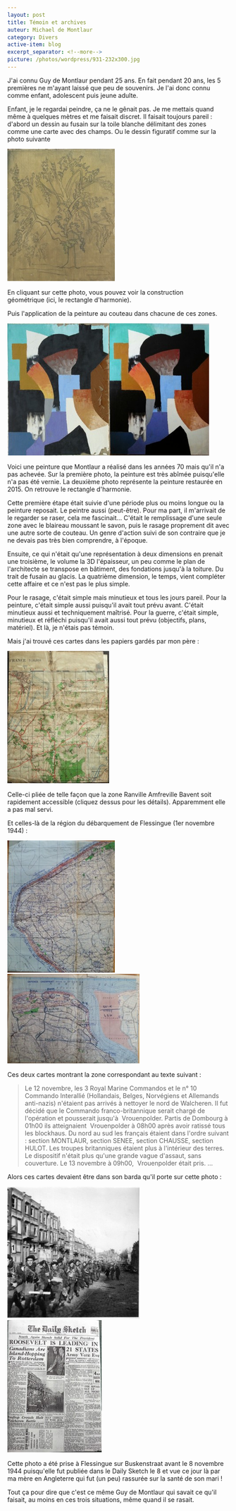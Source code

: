 ```yaml
---
layout: post
title: Témoin et archives
auteur: Michael de Montlaur
category: Divers
active-item: blog
excerpt_separator: <!--more-->
picture: /photos/wordpress/931-232x300.jpg
---
```


J'ai connu Guy de Montlaur pendant 25 ans. En fait pendant 20 ans, les 5 premières ne m'ayant laissé que peu de souvenirs. Je l'ai donc connu comme enfant, adolescent puis jeune adulte.

Enfant, je le regardai peindre, ça ne le gênait pas. Je me mettais quand même à quelques mètres et me faisait discret. Il faisait toujours pareil : d'abord un dessin au fusain sur la toile blanche délimitant des zones comme une carte avec des champs. Ou le dessin figuratif comme sur la photo suivante

<!--more-->

<img src="/photos/wordpress/DSC01091-244x300.jpg" alt="DSC01091">

En cliquant sur cette photo, vous pouvez voir la construction géométrique (ici, le rectangle d'harmonie).

Puis l'application de la peinture au couteau dans chacune de ces zones.

<img src="/photos/wordpress/931-232x300.jpg" alt="931"><img class="aligncenter size-medium wp-image-1555" src="/photos/wordpress/931-R-226x300.jpg" alt="931 R">

Voici une peinture que Montlaur a réalisé dans les années 70 mais qu'il n'a pas achevée. Sur la première photo, la peinture est très abîmée puisqu'elle n'a pas été vernie. La deuxième photo représente la peinture restaurée en 2015. On retrouve le rectangle d'harmonie.

Cette première étape était suivie d'une période plus ou moins longue ou la peinture reposait. Le peintre aussi (peut-être).
Pour ma part, il m'arrivait de le regarder se raser, cela me fascinait... C'était le remplissage d'une seule zone avec le blaireau moussant le savon, puis le rasage proprement dit avec une autre sorte de couteau. Un genre d'action suivi de son contraire que je ne devais pas très bien comprendre, à l'époque.

Ensuite, ce qui n'était qu'une représentation à deux dimensions en prenait une troisième, le volume la 3D l'épaisseur, un peu comme le plan de l'architecte se transpose en bâtiment, des fondations jusqu'à la toiture. Du trait de fusain au glacis. La quatrième dimension, le temps, vient compléter cette affaire et ce n'est pas le plus simple.

Pour le rasage, c'était simple mais minutieux et tous les jours pareil.
Pour la peinture, c'était simple aussi puisqu'il avait tout prévu avant. C'était minutieux aussi et techniquement maîtrisé.
Pour la guerre, c'était simple, minutieux et réfléchi puisqu'il avait aussi tout prévu (objectifs, plans, matériel). Et là, je n'étais pas témoin.

Mais j'ai trouvé ces cartes dans les papiers gardés par mon père :

<img src="/photos/wordpress/carte-juin-44-231x300.jpg" alt="carte juin 44">

Celle-ci pliée de telle façon que la zone Ranville Amfreville Bavent soit rapidement accessible (cliquez dessus pour les détails). Apparemment elle a pas mal servi.

Et celles-là de la région du débarquement de Flessingue (1er novembre 1944) :

<img src="/photos/wordpress/20170904_185926-244x300.jpg" alt="20170904_185926">

<img src="/photos/wordpress/20170904_185218-300x203.jpg" alt="20170904_185218">

Ces deux cartes montrant la zone correspondant au texte suivant :
>Le 12 novembre, les 3 Royal Marine Commandos et le n° 10 Commando Interallié (Hollandais, Belges, Norvégiens et Allemands anti-nazis) n'étaient pas arrivés à nettoyer le nord de Walcheren. Il fut décidé que le Commando franco-britannique serait chargé de l'opération et pousserait jusqu'à  Vrouenpolder.
Partis de Dombourg à 01h00 ils atteignaient  Vrouenpolder à 08h00 après avoir ratissé tous les blockhaus. Du nord au sud les français étaient dans l'ordre suivant : section MONTLAUR, section SENEE, section CHAUSSE, section HULOT. Les troupes britanniques étaient plus à l'intérieur des terres. Le dispositif n'était plus qu'une grande vague d'assaut, sans couverture. Le 13 novembre à 09h00,  Vrouenpolder était pris. ...

Alors ces cartes devaient être dans son barda qu'il porte sur cette photo :

<img src="/photos/wordpress/Buskenstraat-300x300.jpg" alt="Buskenstraat">

<img src="/photos/wordpress/Daily-Sketch-nov-8-1944-214x300.jpg" alt="Daily Sketch nov 8 1944">

Cette photo a été prise à Flessingue sur Buskenstraat avant le 8 novembre 1944 puisqu'elle fut publiée dans le Daily Sketch le 8 et vue ce jour là par ma mère en Angleterre qui fut (un peu) rassurée sur la santé de son mari !

Tout ça pour dire que c'est ce même Guy de Montlaur qui savait ce qu'il faisait, au moins en ces trois situations, même quand il se rasait.
